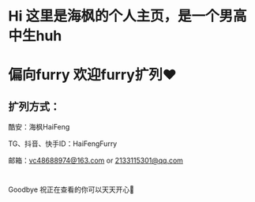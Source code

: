 # Hi 这里是海枫的个人主页，是一个男高中生huh

# 偏向furry 欢迎furry扩列❤️

## 扩列方式：

酷安：海枫HaiFeng

TG、抖音、快手ID：HaiFengFurry

邮箱：vc48688974@163.com or 2133115301@qq.com

#

Goodbye 祝正在查看的你可以天天开心🥵
